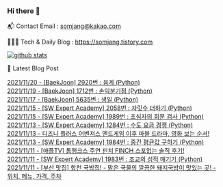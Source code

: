 ### Hi there 👋

📬  Contact Email : somjang@kakao.com

👨🏻‍💻  Tech & Daily Blog : https://somjang.tistory.com

[![github stats](https://github-readme-stats.vercel.app/api?username=SOMJANG&show_icons=true&hide_border=False)](https://somjang.tistory.com)

🤩 Latest Blog Post

[2021/11/20 - [BaekJoon] 2920번 : 음계 (Python)](https://somjang.tistory.com/entry/BaekJoon-2920%EB%B2%88-%EC%9D%8C%EA%B3%84-Python) <br>
[2021/11/19 - [BaekJoon] 1712번 : 손익분기점 (Python)](https://somjang.tistory.com/entry/BaekJoon-1712%EB%B2%88-%EC%86%90%EC%9D%B5%EB%B6%84%EA%B8%B0%EC%A0%90-Python) <br>
[2021/11/17 - [BaekJoon] 5635번 : 생일 (Python)](https://somjang.tistory.com/entry/BaekJoon-5635%EB%B2%88-%EC%83%9D%EC%9D%BC-Python) <br>
[2021/11/15 - [SW Expert Academy] 2058번 : 자릿수 더하기 (Python)](https://somjang.tistory.com/entry/SW-Expert-Academy-2058%EB%B2%88-%EC%9E%90%EB%A6%BF%EC%88%98-%EB%8D%94%ED%95%98%EA%B8%B0-Python) <br>
[2021/11/15 - [SW Expert Academy] 1989번 : 초심자의 회문 검사 (Python)](https://somjang.tistory.com/entry/SW-Expert-Academy-1989%EB%B2%88-%EC%B4%88%EC%8B%AC%EC%9E%90%EC%9D%98-%ED%9A%8C%EB%AC%B8-%EA%B2%80%EC%82%AC-Python) <br>
[2021/11/13 - [SW Expert Academy] 1284번 : 수도 요금 경쟁 (Python)](https://somjang.tistory.com/entry/SW-Expert-Academy-1284%EB%B2%88-%EC%88%98%EB%8F%84-%EC%9A%94%EA%B8%88-%EA%B2%BD%EC%9F%81-Python) <br>
[2021/11/13 - 디즈니 플러스 어벤져스 엔드게임 이후 마블 드라마, 영화 보는 순서!](https://somjang.tistory.com/entry/%EB%94%94%EC%A6%88%EB%8B%88-%ED%94%8C%EB%9F%AC%EC%8A%A4-%EC%96%B4%EB%B2%A4%EC%A0%B8%EC%8A%A4-%EC%97%94%EB%93%9C%EA%B2%8C%EC%9E%84-%EC%9D%B4%ED%9B%84-%EB%A7%88%EB%B8%94-%EB%93%9C%EB%9D%BC%EB%A7%88-%EC%98%81%ED%99%94-%EB%B3%B4%EB%8A%94-%EC%88%9C%EC%84%9C) <br>
[2021/11/13 - [SW Expert Academy] 1984번 : 중간 평균값 구하기 (Python)](https://somjang.tistory.com/entry/SW-Expert-Academy-1984%EB%B2%88-%EC%A4%91%EA%B0%84-%ED%8F%89%EA%B7%A0%EA%B0%92-%EA%B5%AC%ED%95%98%EA%B8%B0-Python) <br>
[2021/11/11 - [애플TV] 톰행크스 주연 핀치 FINCH 스포없는 솔직 후기!](https://somjang.tistory.com/entry/%EC%95%A0%ED%94%8CTV-%ED%86%B0%ED%96%89%ED%81%AC%EC%8A%A4-%EC%A3%BC%EC%97%B0-%ED%95%80%EC%B9%98-FINCH-%EC%8A%A4%ED%8F%AC%EC%97%86%EB%8A%94-%EC%86%94%EC%A7%81-%ED%9B%84%EA%B8%B0) <br>
[2021/11/11 - [SW Expert Academy] 1983번 : 조교의 성적 매기기 (Python)](https://somjang.tistory.com/entry/SW-Expert-Academy-1983%EB%B2%88-%EC%A1%B0%EA%B5%90%EC%9D%98-%EC%84%B1%EC%A0%81-%EB%A7%A4%EA%B8%B0%EA%B8%B0-Python) <br>
[2021/11/11 - [부산 맛집] 합천 국밥집! - 맑은 국물의 깔끔한 돼지국밥이 맛있는 곳! - 위치, 메뉴, 가격, 주차](https://somjang.tistory.com/entry/%EB%B6%80%EC%82%B0-%EB%A7%9B%EC%A7%91-%ED%95%A9%EC%B2%9C-%EA%B5%AD%EB%B0%A5%EC%A7%91-%EB%A7%91%EC%9D%80-%EA%B5%AD%EB%AC%BC%EC%9D%98-%EA%B9%94%EB%81%94%ED%95%9C-%EB%8F%BC%EC%A7%80%EA%B5%AD%EB%B0%A5%EC%9D%B4-%EB%A7%9B%EC%9E%88%EB%8A%94-%EA%B3%B3-%EC%9C%84%EC%B9%98-%EB%A9%94%EB%89%B4-%EA%B0%80%EA%B2%A9-%EC%A3%BC%EC%B0%A8) <br>
